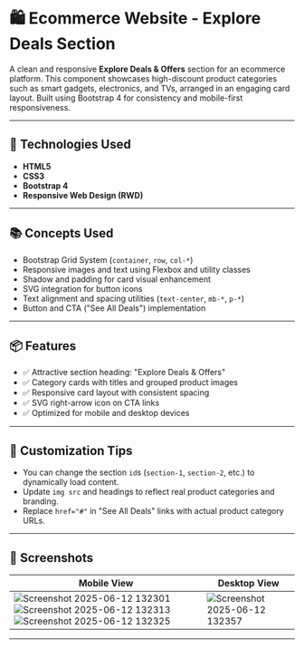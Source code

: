 # 🛍️ Ecommerce Website - Explore Deals Section

A clean and responsive **Explore Deals & Offers** section for an ecommerce platform. This component showcases high-discount product categories such as smart gadgets, electronics, and TVs, arranged in an engaging card layout. Built using Bootstrap 4 for consistency and mobile-first responsiveness.

---

## 🧰 Technologies Used

- **HTML5**
- **CSS3**
- **Bootstrap 4**
- **Responsive Web Design (RWD)**

---

## 📚 Concepts Used

- Bootstrap Grid System (`container`, `row`, `col-*`)
- Responsive images and text using Flexbox and utility classes
- Shadow and padding for card visual enhancement
- SVG integration for button icons
- Text alignment and spacing utilities (`text-center`, `mb-*`, `p-*`)
- Button and CTA ("See All Deals") implementation

---

## 📦 Features

- ✅ Attractive section heading: "Explore Deals & Offers"
- ✅ Category cards with titles and grouped product images
- ✅ Responsive card layout with consistent spacing
- ✅ SVG right-arrow icon on CTA links
- ✅ Optimized for mobile and desktop devices

---

## 📝 Customization Tips

- You can change the section `id`s (`section-1`, `section-2`, etc.) to dynamically load content.
- Update `img src` and headings to reflect real product categories and branding.
- Replace `href="#"` in "See All Deals" links with actual product category URLs.

---

## 📸 Screenshots

| Mobile View | Desktop View |
|-------------|--------------|
| ![Screenshot 2025-06-12 132301](https://github.com/user-attachments/assets/08d8813b-f646-4b23-94d4-14212113a744) ![Screenshot 2025-06-12 132313](https://github.com/user-attachments/assets/8463472a-f598-4185-9c8e-65853fa032b0) ![Screenshot 2025-06-12 132325](https://github.com/user-attachments/assets/6fd65e91-edbd-40f3-b718-2b1bcb5707d9)| ![Screenshot 2025-06-12 132357](https://github.com/user-attachments/assets/2f8ab6eb-0ba2-468b-9222-ca8b5203dafe) |

---



